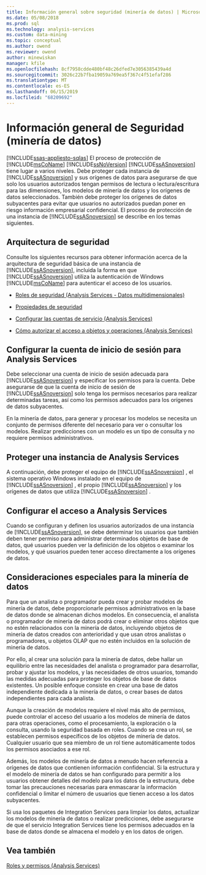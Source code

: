 ```yaml
---
title: Información general sobre seguridad (minería de datos) | Microsoft Docs
ms.date: 05/08/2018
ms.prod: sql
ms.technology: analysis-services
ms.custom: data-mining
ms.topic: conceptual
ms.author: owend
ms.reviewer: owend
author: minewiskan
manager: kfile
ms.openlocfilehash: 8cf7958cdde480bf48c26dfed7e3056385439a4d
ms.sourcegitcommit: 3026c22b7fba19059a769ea5f367c4f51efaf286
ms.translationtype: MT
ms.contentlocale: es-ES
ms.lasthandoff: 06/15/2019
ms.locfileid: "68209692"
---
```

# <a name="security-overview-data-mining"></a>Información general de Seguridad (minería de datos)
[!INCLUDE[ssas-appliesto-sqlas](../../includes/ssas-appliesto-sqlas.md)]
  El proceso de protección de [!INCLUDE[msCoName](../../includes/msconame-md.md)] [!INCLUDE[ssNoVersion](../../includes/ssnoversion-md.md)] [!INCLUDE[ssASnoversion](../../includes/ssasnoversion-md.md)] tiene lugar a varios niveles. Debe proteger cada instancia de [!INCLUDE[ssASnoversion](../../includes/ssasnoversion-md.md)] y sus orígenes de datos para asegurarse de que solo los usuarios autorizados tengan permisos de lectura o lectura/escritura para las dimensiones, los modelos de minería de datos y los orígenes de datos seleccionados. También debe proteger los orígenes de datos subyacentes para evitar que usuarios no autorizados puedan poner en riesgo información empresarial confidencial. El proceso de protección de una instancia de [!INCLUDE[ssASnoversion](../../includes/ssasnoversion-md.md)] se describe en los temas siguientes.  
  
##  <a name="bkmk_Architecture"></a> Arquitectura de seguridad  
 Consulte los siguientes recursos para obtener información acerca de la arquitectura de seguridad básica de una instancia de [!INCLUDE[ssASnoversion](../../includes/ssasnoversion-md.md)], incluida la forma en que [!INCLUDE[ssASnoversion](../../includes/ssasnoversion-md.md)] utiliza la autenticación de Windows [!INCLUDE[msCoName](../../includes/msconame-md.md)] para autenticar el acceso de los usuarios.  
  
-   [Roles de seguridad &#40;Analysis Services - Datos multidimensionales&#41;](../../analysis-services/multidimensional-models/olap-logical/security-roles-analysis-services-multidimensional-data.md)  
  
-   [Propiedades de seguridad](../../analysis-services/server-properties/security-properties.md)  
  
-   [Configurar las cuentas de servicio &#40;Analysis Services&#41;](../../analysis-services/instances/configure-service-accounts-analysis-services.md)  
  
-   [Cómo autorizar el acceso a objetos y operaciones &#40;Analysis Services&#41;](../../analysis-services/multidimensional-models/authorizing-access-to-objects-and-operations-analysis-services.md)  
  
##  <a name="bkmk_Logon"></a> Configurar la cuenta de inicio de sesión para Analysis Services  
 Debe seleccionar una cuenta de inicio de sesión adecuada para [!INCLUDE[ssASnoversion](../../includes/ssasnoversion-md.md)] y especificar los permisos para la cuenta. Debe asegurarse de que la cuenta de inicio de sesión de [!INCLUDE[ssASnoversion](../../includes/ssasnoversion-md.md)] solo tenga los permisos necesarios para realizar determinadas tareas, así como los permisos adecuados para los orígenes de datos subyacentes.  
  
 En la minería de datos, para generar y procesar los modelos se necesita un conjunto de permisos diferente del necesario para ver o consultar los modelos. Realizar predicciones con un modelo es un tipo de consulta y no requiere permisos administrativos.  
  
##  <a name="bkmk_Instance"></a> Proteger una instancia de Analysis Services  
 A continuación, debe proteger el equipo de [!INCLUDE[ssASnoversion](../../includes/ssasnoversion-md.md)] , el sistema operativo Windows instalado en el equipo de [!INCLUDE[ssASnoversion](../../includes/ssasnoversion-md.md)] , el propio [!INCLUDE[ssASnoversion](../../includes/ssasnoversion-md.md)] y los orígenes de datos que utiliza [!INCLUDE[ssASnoversion](../../includes/ssasnoversion-md.md)] .  
  
##  <a name="bkmk_Access"></a> Configurar el acceso a Analysis Services  
 Cuando se configuran y definen los usuarios autorizados de una instancia de [!INCLUDE[ssASnoversion](../../includes/ssasnoversion-md.md)], se debe determinar los usuarios que también deben tener permiso para administrar determinados objetos de base de datos, qué usuarios pueden ver la definición de los objetos o examinar los modelos, y qué usuarios pueden tener acceso directamente a los orígenes de datos.  
  
##  <a name="bkmk_DMspecial"></a> Consideraciones especiales para la minería de datos  
 Para que un analista o programador pueda crear y probar modelos de minería de datos, debe proporcionarle permisos administrativos en la base de datos donde se almacenan dichos modelos. En consecuencia, el analista o programador de minería de datos podrá crear o eliminar otros objetos que no estén relacionados con la minería de datos, incluyendo objetos de minería de datos creados con anterioridad y que usan otros analistas o programadores, u objetos OLAP que no estén incluidos en la solución de minería de datos.  
  
 Por ello, al crear una solución para la minería de datos, debe hallar un equilibrio entre las necesidades del analista o programador para desarrollar, probar y ajustar los modelos, y las necesidades de otros usuarios, tomando las medidas adecuadas para proteger los objetos de base de datos existentes. Un posible enfoque consiste en crear una base de datos independiente dedicada a la minería de datos, o crear bases de datos independientes para cada analista.  
  
 Aunque la creación de modelos requiere el nivel más alto de permisos, puede controlar el acceso del usuario a los modelos de minería de datos para otras operaciones, como el procesamiento, la exploración o la consulta, usando la seguridad basada en roles. Cuando se crea un rol, se establecen permisos específicos de los objetos de minería de datos. Cualquier usuario que sea miembro de un rol tiene automáticamente todos los permisos asociados a ese rol.  
  
 Además, los modelos de minería de datos a menudo hacen referencia a orígenes de datos que contienen información confidencial. Si la estructura y el modelo de minería de datos se han configurado para permitir a los usuarios obtener detalles del modelo para los datos de la estructura, debe tomar las precauciones necesarias para enmascarar la información confidencial o limitar el número de usuarios que tienen acceso a los datos subyacentes.  
  
 Si usa los paquetes de Integration Services para limpiar los datos, actualizar los modelos de minería de datos o realizar predicciones, debe asegurarse de que el servicio Integration Services tiene los permisos adecuados en la base de datos donde se almacena el modelo y en los datos de origen.  
  
## <a name="see-also"></a>Vea también  
 [Roles y permisos &#40;Analysis Services&#41;](../../analysis-services/multidimensional-models/roles-and-permissions-analysis-services.md)  
  
  
